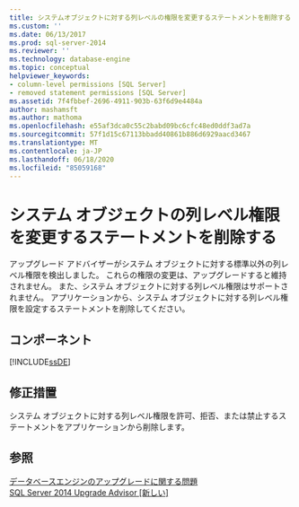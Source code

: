 ```yaml
---
title: システムオブジェクトに対する列レベルの権限を変更するステートメントを削除する |Microsoft Docs
ms.custom: ''
ms.date: 06/13/2017
ms.prod: sql-server-2014
ms.reviewer: ''
ms.technology: database-engine
ms.topic: conceptual
helpviewer_keywords:
- column-level permissions [SQL Server]
- removed statement permissions [SQL Server]
ms.assetid: 7f4fbbef-2696-4911-903b-63f6d9e4484a
author: mashamsft
ms.author: mathoma
ms.openlocfilehash: e55af3dca0c55c2babd09bc6cfc48ed0ddf3ad7a
ms.sourcegitcommit: 57f1d15c67113bbadd40861b886d6929aacd3467
ms.translationtype: MT
ms.contentlocale: ja-JP
ms.lasthandoff: 06/18/2020
ms.locfileid: "85059168"
---
```

# <a name="remove-statements-that-modify-column-level-permissions-on-system-objects"></a>システム オブジェクトの列レベル権限を変更するステートメントを削除する
  アップグレード アドバイザーがシステム オブジェクトに対する標準以外の列レベル権限を検出しました。 これらの権限の変更は、アップグレードすると維持されません。 また、システム オブジェクトに対する列レベル権限はサポートされません。 アプリケーションから、システム オブジェクトに対する列レベル権限を設定するステートメントを削除してください。  
  
## <a name="component"></a>コンポーネント  
 [!INCLUDE[ssDE](../../includes/ssde-md.md)]  
  
## <a name="corrective-action"></a>修正措置  
 システム オブジェクトに対する列レベル権限を許可、拒否、または禁止するステートメントをアプリケーションから削除します。  
  
## <a name="see-also"></a>参照  
 [データベースエンジンのアップグレードに関する問題](../../../2014/sql-server/install/database-engine-upgrade-issues.md)   
 [SQL Server 2014 Upgrade Advisor &#91;新しい&#93;](sql-server-2014-upgrade-advisor.md)  
  
  

